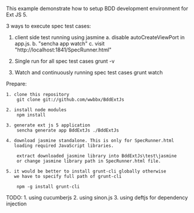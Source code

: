 This example demonstrate how to setup BDD development environment for Ext JS 5.


3 ways to execute spec test cases: 

1. client side test running using jasmine
    a. disable autoCreateViewPort in app.js.
    b. "sencha app watch"
    c. visit "http://localhost:1841/SpecRunner.html"
    
2. Single run for all spec test cases
    grunt -v
    
3. Watch and continuously running spec test cases
    grunt watch
    
Prepare:
    
    1. clone this repository
        git clone git://github.com/wwbbx/BddExtJs
        
    2. install node modules
        npm install
        
    3. generate ext js 5 application
        sencha generate app BddExtJs ./BddExtJs
        
    4. download jasmine standalone. This is only for SpecRunner.html
       loading required JavaScript libraries.
       
        extract downloaded jasmine library into BddExtJs\test\jasmine
        or change jasmine library path in SpecRunner.html file.
        
    5. it would be better to install grunt-cli globally otherwise
       we have to specify full path of grunt-cli
       
        npm -g install grunt-cli
        
TODO:
    1. using cucumberjs
    2. using sinon.js
    3. using deftjs for dependency injection